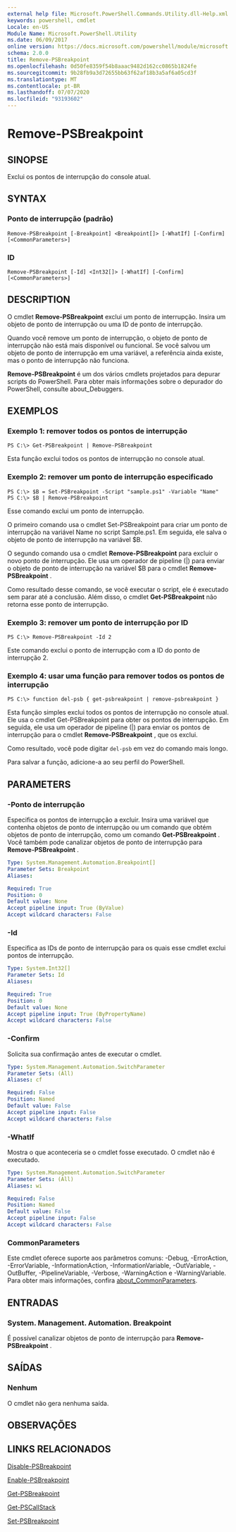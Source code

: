 ```yaml
---
external help file: Microsoft.PowerShell.Commands.Utility.dll-Help.xml
keywords: powershell, cmdlet
Locale: en-US
Module Name: Microsoft.PowerShell.Utility
ms.date: 06/09/2017
online version: https://docs.microsoft.com/powershell/module/microsoft.powershell.utility/remove-psbreakpoint?view=powershell-6&WT.mc_id=ps-gethelp
schema: 2.0.0
title: Remove-PSBreakpoint
ms.openlocfilehash: 0d50fe8359f54b8aaac9482d162cc0865b1824fe
ms.sourcegitcommit: 9b28fb9a3d72655bb63f62af18b3a5af6a05cd3f
ms.translationtype: MT
ms.contentlocale: pt-BR
ms.lasthandoff: 07/07/2020
ms.locfileid: "93193602"
---
```

# Remove-PSBreakpoint

## SINOPSE
Exclui os pontos de interrupção do console atual.

## SYNTAX

### Ponto de interrupção (padrão)

```
Remove-PSBreakpoint [-Breakpoint] <Breakpoint[]> [-WhatIf] [-Confirm] [<CommonParameters>]
```

### ID

```
Remove-PSBreakpoint [-Id] <Int32[]> [-WhatIf] [-Confirm] [<CommonParameters>]
```

## DESCRIPTION
O cmdlet **Remove-PSBreakpoint** exclui um ponto de interrupção.
Insira um objeto de ponto de interrupção ou uma ID de ponto de interrupção.

Quando você remove um ponto de interrupção, o objeto de ponto de interrupção não está mais disponível ou funcional.
Se você salvou um objeto de ponto de interrupção em uma variável, a referência ainda existe, mas o ponto de interrupção não funciona.

**Remove-PSBreakpoint** é um dos vários cmdlets projetados para depurar scripts do PowerShell.
Para obter mais informações sobre o depurador do PowerShell, consulte about_Debuggers.

## EXEMPLOS

### Exemplo 1: remover todos os pontos de interrupção

```
PS C:\> Get-PSBreakpoint | Remove-PSBreakpoint
```

Esta função exclui todos os pontos de interrupção no console atual.

### Exemplo 2: remover um ponto de interrupção especificado

```
PS C:\> $B = Set-PSBreakpoint -Script "sample.ps1" -Variable "Name"
PS C:\> $B | Remove-PSBreakpoint
```

Esse comando exclui um ponto de interrupção.

O primeiro comando usa o cmdlet Set-PSBreakpoint para criar um ponto de interrupção na variável Name no script Sample.ps1.
Em seguida, ele salva o objeto de ponto de interrupção na variável $B.

O segundo comando usa o cmdlet **Remove-PSBreakpoint** para excluir o novo ponto de interrupção.
Ele usa um operador de pipeline (|) para enviar o objeto de ponto de interrupção na variável $B para o cmdlet **Remove-PSBreakpoint** .

Como resultado desse comando, se você executar o script, ele é executado sem parar até a conclusão.
Além disso, o cmdlet **Get-PSBreakpoint** não retorna esse ponto de interrupção.

### Exemplo 3: remover um ponto de interrupção por ID

```
PS C:\> Remove-PSBreakpoint -Id 2
```

Este comando exclui o ponto de interrupção com a ID do ponto de interrupção 2.

### Exemplo 4: usar uma função para remover todos os pontos de interrupção

```
PS C:\> function del-psb { get-psbreakpoint | remove-psbreakpoint }
```

Esta função simples exclui todos os pontos de interrupção no console atual.
Ele usa o cmdlet Get-PSBreakpoint para obter os pontos de interrupção.
Em seguida, ele usa um operador de pipeline (|) para enviar os pontos de interrupção para o cmdlet **Remove-PSBreakpoint** , que os exclui.

Como resultado, você pode digitar `del-psb` em vez do comando mais longo.

Para salvar a função, adicione-a ao seu perfil do PowerShell.

## PARAMETERS

### -Ponto de interrupção
Especifica os pontos de interrupção a excluir.
Insira uma variável que contenha objetos de ponto de interrupção ou um comando que obtém objetos de ponto de interrupção, como um comando **Get-PSBreakpoint** .
Você também pode canalizar objetos de ponto de interrupção para **Remove-PSBreakpoint** .

```yaml
Type: System.Management.Automation.Breakpoint[]
Parameter Sets: Breakpoint
Aliases:

Required: True
Position: 0
Default value: None
Accept pipeline input: True (ByValue)
Accept wildcard characters: False
```

### -Id
Especifica as IDs de ponto de interrupção para os quais esse cmdlet exclui pontos de interrupção.

```yaml
Type: System.Int32[]
Parameter Sets: Id
Aliases:

Required: True
Position: 0
Default value: None
Accept pipeline input: True (ByPropertyName)
Accept wildcard characters: False
```

### -Confirm
Solicita sua confirmação antes de executar o cmdlet.

```yaml
Type: System.Management.Automation.SwitchParameter
Parameter Sets: (All)
Aliases: cf

Required: False
Position: Named
Default value: False
Accept pipeline input: False
Accept wildcard characters: False
```

### -WhatIf
Mostra o que aconteceria se o cmdlet fosse executado.
O cmdlet não é executado.

```yaml
Type: System.Management.Automation.SwitchParameter
Parameter Sets: (All)
Aliases: wi

Required: False
Position: Named
Default value: False
Accept pipeline input: False
Accept wildcard characters: False
```

### CommonParameters
Este cmdlet oferece suporte aos parâmetros comuns: -Debug, -ErrorAction, -ErrorVariable, -InformationAction, -InformationVariable, -OutVariable, -OutBuffer, -PipelineVariable, -Verbose, -WarningAction e -WarningVariable. Para obter mais informações, confira [about_CommonParameters](https://go.microsoft.com/fwlink/?LinkID=113216).

## ENTRADAS

### System. Management. Automation. Breakpoint
É possível canalizar objetos de ponto de interrupção para **Remove-PSBreakpoint** .

## SAÍDAS

### Nenhum
O cmdlet não gera nenhuma saída.

## OBSERVAÇÕES

## LINKS RELACIONADOS

[Disable-PSBreakpoint](Disable-PSBreakpoint.md)

[Enable-PSBreakpoint](Enable-PSBreakpoint.md)

[Get-PSBreakpoint](Get-PSBreakpoint.md)

[Get-PSCallStack](Get-PSCallStack.md)

[Set-PSBreakpoint](Set-PSBreakpoint.md)
